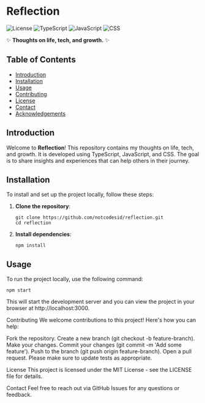 # Reflection

![License](https://img.shields.io/badge/license-MIT-blue.svg)
![TypeScript](https://img.shields.io/badge/TypeScript-88.1%25-blue.svg)
![JavaScript](https://img.shields.io/badge/JavaScript-7%25-yellow.svg)
![CSS](https://img.shields.io/badge/CSS-4.9%25-orange.svg)

✨ **Thoughts on life, tech, and growth.** ✨

## Table of Contents

- [Introduction](#introduction)
- [Installation](#installation)
- [Usage](#usage)
- [Contributing](#contributing)
- [License](#license)
- [Contact](#contact)
- [Acknowledgements](#acknowledgements)

## Introduction

Welcome to **Reflection**! This repository contains my thoughts on life, tech, and growth. It is developed using TypeScript, JavaScript, and CSS. The goal is to share insights and experiences that can help others in their journey.

## Installation

To install and set up the project locally, follow these steps:

1. **Clone the repository**:
    ```
    git clone https://github.com/notcodesid/reflection.git
    cd reflection
    ```

2. **Install dependencies**:
    ```
    npm install
    ```

## Usage

To run the project locally, use the following command:

```
npm start
```

This will start the development server and you can view the project in your browser at http://localhost:3000.

Contributing
We welcome contributions to this project! Here's how you can help:

Fork the repository.
Create a new branch (git checkout -b feature-branch).
Make your changes.
Commit your changes (git commit -m 'Add some feature').
Push to the branch (git push origin feature-branch).
Open a pull request.
Please make sure to update tests as appropriate.

License
This project is licensed under the MIT License - see the LICENSE file for details.

Contact
Feel free to reach out via GitHub Issues for any questions or feedback.
